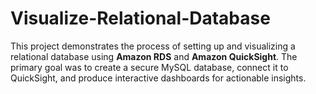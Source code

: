 # Visualize-Relational-Database
This project demonstrates the process of setting up and visualizing a relational database using **Amazon RDS** and **Amazon QuickSight**. The primary goal was to create a secure MySQL database, connect it to QuickSight, and produce interactive dashboards for actionable insights. 

